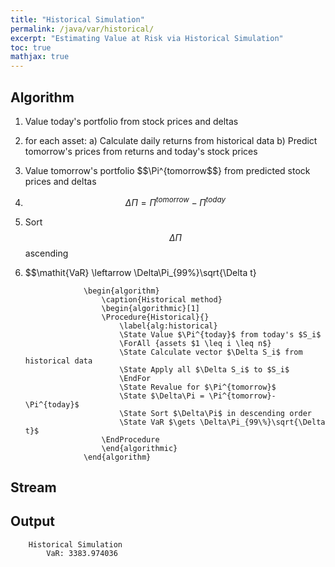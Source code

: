 ```yaml
---
title: "Historical Simulation"
permalink: /java/var/historical/
excerpt: "Estimating Value at Risk via Historical Simulation"
toc: true
mathjax: true
---
```


## Algorithm


1) Value today's portfolio from stock prices and deltas
2) for each asset:
	a) Calculate daily returns from historical data
	b) Predict tomorrow's prices from returns and today's stock prices
3) Value tomorrow's portfolio $$\Pi^{tomorrow$$} from predicted stock prices and deltas
4) $$\Delta\Pi = \Pi^{tomorrow} - \Pi^{today}$$
5) Sort $$\Delta\Pi$$ ascending
6) $$\mathit{VaR} \leftarrow \Delta\Pi_{99\%}\sqrt{\Delta t}


					\begin{algorithm}
						\caption{Historical method}
						\begin{algorithmic}[1]
						\Procedure{Historical}{}
							\label{alg:historical}							
							\State Value $\Pi^{today}$ from today's $S_i$
							\ForAll {assets $1 \leq i \leq n$}
							\State Calculate vector $\Delta S_i$ from historical data
							\State Apply all $\Delta S_i$ to $S_i$
							\EndFor
							\State Revalue for $\Pi^{tomorrow}$
							\State $\Delta\Pi = \Pi^{tomorrow}-\Pi^{today}$
							\State Sort $\Delta\Pi$ in descending order
							\State VaR $\gets \Delta\Pi_{99\%}\sqrt{\Delta t}$
						\EndProcedure
						\end{algorithmic}
					\end{algorithm}	


## Stream


## Output

```
	Historical Simulation
		VaR: 3383.974036
```